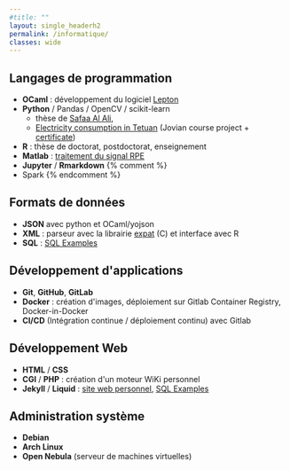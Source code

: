 ```yaml
---
#title: ""
layout: single_headerh2
permalink: /informatique/
classes: wide
---
```

## Langages de programmation
- **OCaml** : développement du logiciel [Lepton](/Research/lepton)
- **Python** / Pandas / OpenCV / scikit-learn
  - thèse de [Safaa Al Ali](/research/safaa), 
  - [Electricity consumption in Tetuan](https://jovian.com/slithiaote/zerotogbms-course-project-tetuan) (Jovian course project + [certificate](https://jovian.com/certificate/MFQTOOBSHE))
- **R** : thèse de doctorat, postdoctorat, enseignement
- **Matlab** : [traitement du signal RPE](https://github.com/slithiaote/epr-lorentz)
- **Jupyter** / **Rmarkdown**
{% comment %} 
- Spark
{% endcomment %} 

## Formats de données
- **JSON** avec python et OCaml/yojson
- **XML** : parseur avec la librairie [expat](https://libexpat.github.io/) (C) et interface avec R
- **SQL** : [SQL Examples](https://lithiaote.pages.math.cnrs.fr/sql-examples-with-lepton/)

## Développement d'applications
- **Git**, **GitHub**, **GitLab**
- **Docker** : création d'images, déploiement sur Gitlab Container Registry, Docker-in-Docker
- **CI/CD** (Intégration continue / déploiement continu) avec Gitlab

## Développement Web
- **HTML** / **CSS**
- **CGI** / **PHP** : création d'un moteur WiKi personnel
- **Jekyll** / **Liquid** : [site web personnel](https://slithiaote.github.io/), [SQL Examples](https://lithiaote.pages.math.cnrs.fr/sql-examples-with-lepton/)


## Administration système
- **Debian**
- **Arch Linux**
- **Open Nebula** (serveur de machines virtuelles)
